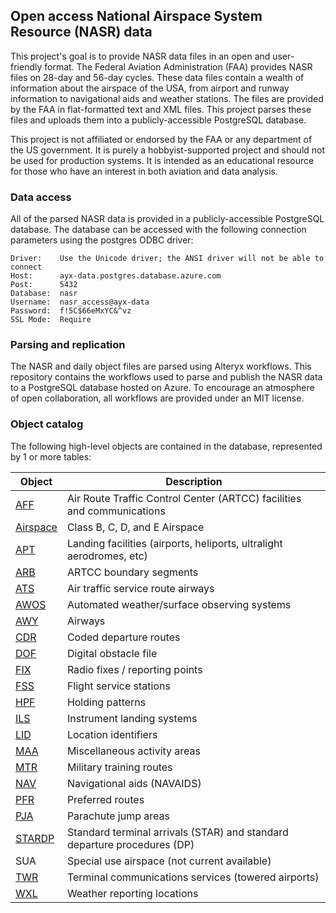 ## Open access National Airspace System Resource (NASR) data

This project's goal is to provide NASR data files in an open and user-friendly format. The Federal Aviation Administration (FAA) provides NASR files on 28-day and 56-day cycles. These data files contain a wealth of information about the airspace of the USA, from airport and runway information to navigational aids and weather stations. The files are provided by the FAA in flat-formatted text and XML files. This project parses these files and uploads them into a publicly-accessible PostgreSQL database.

This project is not affiliated or endorsed by the FAA or any department of the US government. It is purely a hobbyist-supported project and should not be used for production systems. It is intended as an educational resource for those who have an interest in both aviation and data analysis.

### Data access

All of the parsed NASR data is provided in a publicly-accessible PostgreSQL database. The database can be accessed with the following connection parameters using the postgres ODBC driver:

```
Driver:    Use the Unicode driver; the ANSI driver will not be able to connect
Host:      ayx-data.postgres.database.azure.com
Post:      5432
Database:  nasr
Username:  nasr_access@ayx-data
Password:  f!5C$66eMxYC&^vz
SSL Mode:  Require
```

### Parsing and replication

The NASR and daily object files are parsed using Alteryx workflows. This repository contains the workflows used to parse and publish the NASR data to a PostgreSQL database hosted on Azure. To encourage an atmosphere of open collaboration, all workflows are provided under an MIT license.

### Object catalog

The following high-level objects are contained in the database, represented by 1 or more tables:

|Object                       |Description|
|-----------------------------|-----------|
|[AFF](/doc/AFF.md)           |Air Route Traffic Control Center (ARTCC) facilities and communications|
|[Airspace](/doc/Airspace.md) |Class B, C, D, and E Airspace|
|[APT](/doc/APT.md)           |Landing facilities (airports, heliports, ultralight aerodromes, etc)|
|[ARB](/doc/ARB.md)           |ARTCC boundary segments|
|[ATS](/doc/ATS.md)           |Air traffic service route airways|
|[AWOS](/doc/AWOS.md)         |Automated weather/surface observing systems|
|[AWY](/doc/AWY.md)           |Airways|
|[CDR](/doc/CDR.md)           |Coded departure routes|
|[DOF](/doc/DOF.md)           |Digital obstacle file|
|[FIX](/doc/FIX.md)           |Radio fixes / reporting points|
|[FSS](/doc/FSS.md)           |Flight service stations|
|[HPF](/doc/HPF.md)           |Holding patterns|
|[ILS](/doc/ILS.md)           |Instrument landing systems|
|[LID](/doc/LID.md)           |Location identifiers|
|[MAA](/doc/MAA.md)           |Miscellaneous activity areas|
|[MTR](/doc/MTR.md)           |Military training routes|
|[NAV](/doc/NAV.md)           |Navigational aids (NAVAIDS)|
|[PFR](/doc/PFR.md)           |Preferred routes|
|[PJA](/doc/PJA.md)           |Parachute jump areas|
|[STARDP](/doc/STARDP.md)     |Standard terminal arrivals (STAR) and standard departure procedures (DP)|
|SUA                          |Special use airspace (not current available)|
|[TWR](/doc/TWR.md)           |Terminal communications services (towered airports)|
|[WXL](/doc/WXL.md)           |Weather reporting locations|

